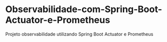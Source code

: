 # Observabilidade-com-Spring-Boot-Actuator-e-Prometheus
Projeto observabilidade utilizando Spring Boot Actuator e Prometheus
